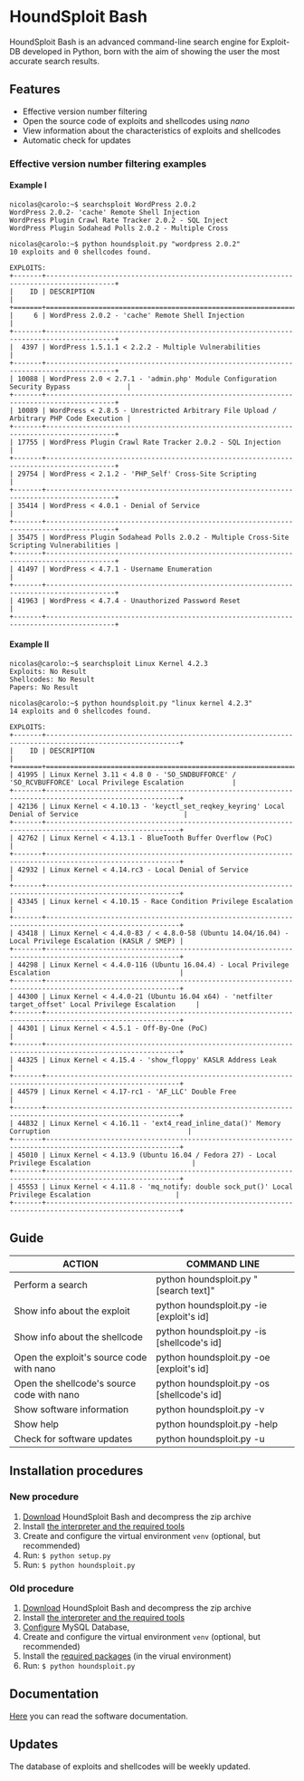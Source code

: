 # HoundSploit Bash

HoundSploit Bash is an advanced command-line search engine for Exploit-DB developed in Python, born with the
aim of showing the user the most accurate search results.

## Features

* Effective version number filtering
* Open the source code of exploits and shellcodes using _nano_
* View information about the characteristics of exploits and shellcodes
* Automatic check for updates

### Effective version number filtering examples
#### Example I

```
nicolas@carolo:~$ searchsploit WordPress 2.0.2
WordPress 2.0.2- 'cache' Remote Shell Injection
WordPress Plugin Crawl Rate Tracker 2.0.2 - SQL Inject
WordPress Plugin Sodahead Polls 2.0.2 - Multiple Cross
```

```
nicolas@carolo:~$ python houndsploit.py "wordpress 2.0.2"
10 exploits and 0 shellcodes found.

EXPLOITS:
+-------+---------------------------------------------------------------------------------------+
|    ID | DESCRIPTION                                                                           |
+=======+=======================================================================================+
|     6 | WordPress 2.0.2 - 'cache' Remote Shell Injection                                      |
+-------+---------------------------------------------------------------------------------------+
|  4397 | WordPress 1.5.1.1 < 2.2.2 - Multiple Vulnerabilities                                  |
+-------+---------------------------------------------------------------------------------------+
| 10088 | WordPress 2.0 < 2.7.1 - 'admin.php' Module Configuration Security Bypass              |
+-------+---------------------------------------------------------------------------------------+
| 10089 | WordPress < 2.8.5 - Unrestricted Arbitrary File Upload / Arbitrary PHP Code Execution |
+-------+---------------------------------------------------------------------------------------+
| 17755 | WordPress Plugin Crawl Rate Tracker 2.0.2 - SQL Injection                             |
+-------+---------------------------------------------------------------------------------------+
| 29754 | WordPress < 2.1.2 - 'PHP_Self' Cross-Site Scripting                                   |
+-------+---------------------------------------------------------------------------------------+
| 35414 | WordPress < 4.0.1 - Denial of Service                                                 |
+-------+---------------------------------------------------------------------------------------+
| 35475 | WordPress Plugin Sodahead Polls 2.0.2 - Multiple Cross-Site Scripting Vulnerabilities |
+-------+---------------------------------------------------------------------------------------+
| 41497 | WordPress < 4.7.1 - Username Enumeration                                              |
+-------+---------------------------------------------------------------------------------------+
| 41963 | WordPress < 4.7.4 - Unauthorized Password Reset                                       |
+-------+---------------------------------------------------------------------------------------+
```


#### Example II

```
nicolas@carolo:~$ searchsploit Linux Kernel 4.2.3
Exploits: No Result
Shellcodes: No Result
Papers: No Result
```

```
nicolas@carolo:~$ python houndsploit.py "linux kernel 4.2.3"
14 exploits and 0 shellcodes found.

EXPLOITS:
+-------+-------------------------------------------------------------------------------------------------------+
|    ID | DESCRIPTION                                                                                           |
+=======+=======================================================================================================+
| 41995 | Linux Kernel 3.11 < 4.8 0 - 'SO_SNDBUFFORCE' / 'SO_RCVBUFFORCE' Local Privilege Escalation            |
+-------+-------------------------------------------------------------------------------------------------------+
| 42136 | Linux Kernel < 4.10.13 - 'keyctl_set_reqkey_keyring' Local Denial of Service                          |
+-------+-------------------------------------------------------------------------------------------------------+
| 42762 | Linux Kernel < 4.13.1 - BlueTooth Buffer Overflow (PoC)                                               |
+-------+-------------------------------------------------------------------------------------------------------+
| 42932 | Linux Kernel < 4.14.rc3 - Local Denial of Service                                                     |
+-------+-------------------------------------------------------------------------------------------------------+
| 43345 | Linux kernel < 4.10.15 - Race Condition Privilege Escalation                                          |
+-------+-------------------------------------------------------------------------------------------------------+
| 43418 | Linux Kernel < 4.4.0-83 / < 4.8.0-58 (Ubuntu 14.04/16.04) - Local Privilege Escalation (KASLR / SMEP) |
+-------+-------------------------------------------------------------------------------------------------------+
| 44298 | Linux Kernel < 4.4.0-116 (Ubuntu 16.04.4) - Local Privilege Escalation                                |
+-------+-------------------------------------------------------------------------------------------------------+
| 44300 | Linux Kernel < 4.4.0-21 (Ubuntu 16.04 x64) - 'netfilter target_offset' Local Privilege Escalation     |
+-------+-------------------------------------------------------------------------------------------------------+
| 44301 | Linux Kernel < 4.5.1 - Off-By-One (PoC)                                                               |
+-------+-------------------------------------------------------------------------------------------------------+
| 44325 | Linux Kernel < 4.15.4 - 'show_floppy' KASLR Address Leak                                              |
+-------+-------------------------------------------------------------------------------------------------------+
| 44579 | Linux Kernel < 4.17-rc1 - 'AF_LLC' Double Free                                                        |
+-------+-------------------------------------------------------------------------------------------------------+
| 44832 | Linux Kernel < 4.16.11 - 'ext4_read_inline_data()' Memory Corruption                                  |
+-------+-------------------------------------------------------------------------------------------------------+
| 45010 | Linux Kernel < 4.13.9 (Ubuntu 16.04 / Fedora 27) - Local Privilege Escalation                         |
+-------+-------------------------------------------------------------------------------------------------------+
| 45553 | Linux Kernel < 4.11.8 - 'mq_notify: double sock_put()' Local Privilege Escalation                     |
+-------+-------------------------------------------------------------------------------------------------------+
```

## Guide

| ACTION                                     | COMMAND LINE                               |
|--------------------------------------------|--------------------------------------------|
| Perform a search                           | python houndsploit.py "[search text]"      |
| Show info about the exploit                | python houndsploit.py -ie [exploit's id]   |
| Show info about the shellcode              | python houndsploit.py -is [shellcode's id] |
| Open the exploit's source code with nano   | python houndsploit.py -oe [exploit's id]   |
| Open the shellcode's source code with nano | python houndsploit.py -os [shellcode's id] |
| Show software information                  | python houndsploit.py -v                   |
| Show help                                  | python houndsploit.py -help                |
| Check for software updates                 | python houndsploit.py -u                   |

## Installation procedures

### New procedure

1. [Download](https://github.com/nicolas-carolo/HoundSploitBash/archive/master.zip) HoundSploit Bash and decompress the zip archive
2. Install [the interpreter and the required tools](https://github.com/nicolas-carolo/HoundSploitBash/blob/master/documentation/minimum_requirements.md)
3. Create and configure the virtual environment `venv` (optional, but recommended)
4. Run: `$ python setup.py`
5. Run: `$ python houndsploit.py`

### Old procedure

1. [Download](https://github.com/nicolas-carolo/HoundSploitBash/archive/master.zip) HoundSploit Bash and decompress the zip archive
2. Install [the interpreter and the required tools](https://github.com/nicolas-carolo/HoundSploitBash/blob/master/documentation/minimum_requirements.md)
3. [Configure](https://github.com/nicolas-carolo/HoundSploitBash/blob/master/documentation/mysql-db.md) MySQL Database,
4. Create and configure the virtual environment `venv` (optional, but recommended)
5. Install the [required packages](https://github.com/nicolas-carolo/HoundSploitBash/blob/master/documentation/minimum_requirements.md) (in the virual environment)
6. Run: `$ python houndsploit.py`

## Documentation

[Here](https://github.com/nicolas-carolo/HoundSploitBash/tree/master/documentation)
you can read the software documentation.

## Updates

The database of exploits and shellcodes will be weekly updated.
